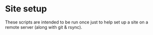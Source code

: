 # Site setup

These scripts are intended to be run once just to help set up a site on a remote server (along with git & rsync).